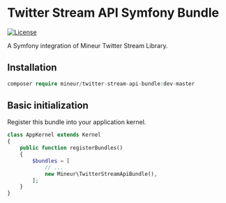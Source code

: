 # Twitter Stream API Symfony Bundle
[![License](https://img.shields.io/badge/license-MIT-brightgreen.svg)]()

A Symfony integration of Mineur Twitter Stream Library.

## Installation
```php
composer require mineur/twitter-stream-api-bundle:dev-master
```

## Basic initialization
Register this bundle into your application kernel.

```php
class AppKernel extends Kernel
{
    public function registerBundles()
    {
        $bundles = [
            // ...
            new Mineur\TwitterStreamApiBundle(),
        ];
    }
}
```